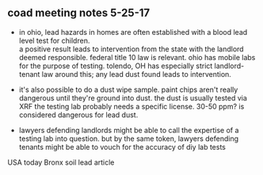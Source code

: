 ## coad meeting notes 5-25-17

* in ohio, lead hazards in homes are often established with a blood lead level test for children.  
a positive result leads to intervention from the state with the landlord deemed responsible.  federal title 10 law is relevant.  ohio has mobile labs for the purpose of testing.
tolendo, OH has especially strict landlord-tenant law around this; any lead dust found leads to intervention.

* it's also possible to do a dust wipe sample.  paint chips aren't really dangerous until they're ground into dust.  the dust is usually tested via XRF
the testing lab probably needs a specific license. 30-50 ppm? is considered dangerous for lead dust.

* lawyers defending landlords might be able to call the expertise of a testing lab into question.  but by the same token, lawyers defending tenants might be able to vouch for the accuracy of diy lab tests

USA today Bronx soil
lead article
